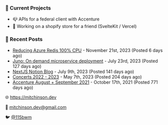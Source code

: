 ### 📌 Current Projects
- 📪 APIs for a federal client with Accenture
- 🛒 Working on a shopify store for a friend (SvelteKit / Vercel)

### 📝 Recent Posts

- [Reducing Azure Redis 100% CPU](https://blog.mitchinson.dev/redis-cpu) - November 21st, 2023 (Posted 6 days ago)
- [Juno: On demand microservice deployment](https://blog.mitchinson.dev/juno) - July 23rd, 2023 (Posted 127 days ago)
- [NextJS Notion Blog](https://blog.mitchinson.dev/blog-2023) - July 9th, 2023 (Posted 141 days ago)
- [Concerts 2022 - 2023](https://blog.mitchinson.dev/concerts-2023) - May 7th, 2023 (Posted 204 days ago)
- [Accenture August + September 2021](https://blog.mitchinson.dev/pillar/aug-sep-21) - October 17th, 2021 (Posted 771 days ago)

🌐 https://mitchinson.dev

💌 mitchinson.dev@gmail.com

🐦 [@115bwm](https://twitter.com/115bwm)